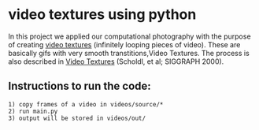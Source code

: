 # video textures using python

In this project we applied our computational photography with the purpose of creating [video textures](http://www.cc.gatech.edu/cpl/projects/videotexture/) (infinitely looping pieces of video). These are basically gifs with very smooth transtitions,Video Textures. The process is also described in [Video Textures](http://cs.colby.edu/courses/F07/cs397/papers/schodl-videoTextures-sig00.pdf) (Scholdl, et al; SIGGRAPH 2000).

## Instructions to run the code:
	1) copy frames of a video in videos/source/*
	2) run main.py
	3) output will be stored in videos/out/